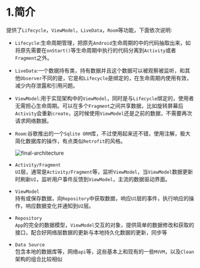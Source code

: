 1.简介
===

提供了`Lifecycle`，`ViewModel`，`LiveData`，`Room`等功能，下面依次说明:   

- `Lifecycle`:生命周期管理，把原先`Android`生命周期的中的代码抽取出来，如将原先需要在`onStart()`等生命周期中执行的代码分离到`Activity`或者`Fragment`之外。

- `LiveData`:一个数据持有类，持有数据并且这个数据可以被观察被监听，和其他`Observer`不同的是，它是和`Lifecycle`是绑定的，在生命周期内使用有效，减少内存泄露和引用问题。

- `ViewModel`:用于实现架构中的`ViewModel`，同时是与`Lifecycle`绑定的，使用者无需担心生命周期。可以在多个`Fragment`之间共享数据，比如旋转屏幕后`Activity`会重新`create`，这时候使用`ViewModel`还是之前的数据，不需要再次请求网络数据。

- `Room`:谷歌推出的一个`Sqlite ORM`库，不过使用起来还不错，使用注解，极大简化数据库的操作，有点类似`Retrofit`的风格。

  ![final-architecture](https://gitee.com/xj36/chart-bed-test/raw/master/static/final-architecture.png)


- `Activity/Fragment`      
  `UI`层，通常是`Activity/Fragment`等，监听`ViewModel`，当`ViewModel`数据更新时刷新`UI`，监听用户事件反馈到`ViewModel`，主流的数据驱动界面。

- `ViewModel`      
  持有或保存数据，向`Repository`中获取数据，响应`UI`层的事件，执行响应的操作，响应数据变化并通知到`UI`层。

- `Repository`      
  `App`的完全的数据模型，`ViewModel`交互的对象，提供简单的数据修改和获取的接口，配合好网络层数据的更新与本地持久化数据的更新，同步等

- `Data Source`      
  包含本地的数据库等，网络`api`等，这些基本上和现有的一些`MVVM`，以及`Clean`架构的组合比较相似
